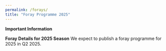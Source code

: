 ```yaml
---
permalink: /forays/
title: "Foray Programme 2025"
---
```

**Important Information**


**Foray Details for 2025 Season**
We expect to publish a foray programme for 2025 in Q2 2025.

